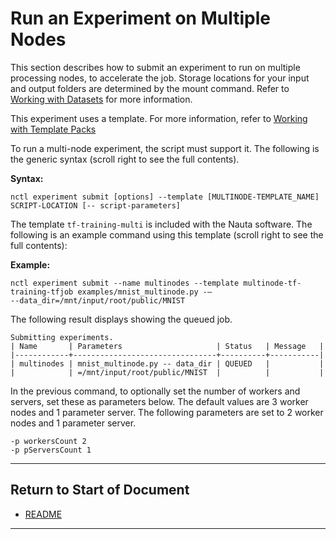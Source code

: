 # Run an Experiment on Multiple Nodes

This section describes how to submit an experiment to run on multiple processing nodes, to accelerate the job. Storage locations for your input and output folders are determined by the mount command. Refer to [Working with Datasets](working_with_datasets.md) for more information.

This experiment uses a template. For more information, refer to [Working with Template Packs](template_packs.md)

To run a multi-node experiment, the script must support it. The following is the generic syntax (scroll right to see the full contents).

**Syntax:** 

```
nctl experiment submit [options] --template [MULTINODE-TEMPLATE_NAME] SCRIPT-LOCATION [-- script-parameters]
```

The template `tf-training-multi` is included with the Nauta software. The following is an example command using this template (scroll right to see the full contents):

**Example:** 

```
nctl experiment submit --name multinodes --template multinode-tf-training-tfjob examples/mnist_multinode.py -– 
--data_dir=/mnt/input/root/public/MNIST

```

The following result displays showing the queued job.

```
Submitting experiments.
| Name       | Parameters                     | Status   | Message   |
|------------+--------------------------------+----------+-----------|
| multinodes | mnist_multinode.py -- data_dir | QUEUED   |           |
|            | =/mnt/input/root/public/MNIST  |          |           |

```
In the previous command, to optionally set the number of workers and servers, set these as parameters below. The default values are 3 worker nodes and 1 parameter server. The following parameters are set to 2 worker nodes and 1 parameter server.
```
-p workersCount 2
-p pServersCount 1
```

----------------------

## Return to Start of Document

* [README](../README.md)
----------------------
